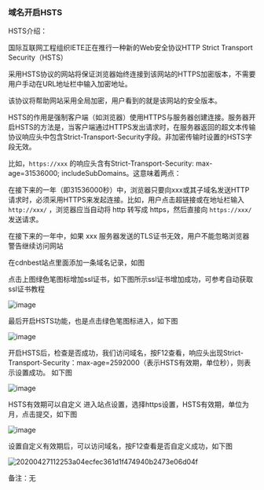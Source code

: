 ### 域名开启HSTS

HSTS介绍：

国际互联网工程组织IETE正在推行一种新的Web安全协议HTTP Strict Transport Security（HSTS）

采用HSTS协议的网站将保证浏览器始终连接到该网站的HTTPS加密版本，不需要用户手动在URL地址栏中输入加密地址。

该协议将帮助网站采用全局加密，用户看到的就是该网站的安全版本。

HSTS的作用是强制客户端（如浏览器）使用HTTPS与服务器创建连接。服务器开启HSTS的方法是，当客户端通过HTTPS发出请求时，在服务器返回的超文本传输协议响应头中包含Strict-Transport-Security字段。非加密传输时设置的HSTS字段无效。

比如，```https://xxx``` 的响应头含有Strict-Transport-Security: max-age=31536000; includeSubDomains。这意味着两点：

在接下来的一年（即31536000秒）中，浏览器只要向xxx或其子域名发送HTTP请求时，必须采用HTTPS来发起连接。比如，用户点击超链接或在地址栏输入 ```http://xxx/``` ，浏览器应当自动将 http 转写成 https，然后直接向 ```https://xxx/``` 发送请求。

在接下来的一年中，如果 xxx 服务器发送的TLS证书无效，用户不能忽略浏览器警告继续访问网站

在cdnbest站点里面添加一条域名记录，如图

点击上图绿色笔图标增加ssl证书，如下图所示ssl证书增加成功，可参考自动获取ssl证书教程

![image](https://user-images.githubusercontent.com/90588289/133751796-5b1c7238-c1f2-42f9-8daa-299b1a68817d.png)

最后开启HSTS功能，也是点击绿色笔图标进入，如下图

![image](https://user-images.githubusercontent.com/90588289/133751809-d530c272-42d7-4f83-a674-ba6a4c65ea74.png)

开启HSTS后，检查是否成功，我们访问域名，按F12查看，响应头出现Strict-Transport-Security：max-age=2592000（表示HSTS有效期，单位秒），则表示设置成功。
如下图

![image](https://user-images.githubusercontent.com/90588289/133751823-022818ac-8145-4946-ad24-788a07f926af.png)

HSTS有效期可以自定义
进入站点设置，选择https设置，HSTS有效期，单位为月，点击提交，如下图

![image](https://user-images.githubusercontent.com/90588289/133751848-41ef6b72-3db9-423b-9d6a-eaccfdd3e184.png)

设置自定义有效期后，可以访问域名，按F12查看是否自定义成功，如下图

![20200427112253a04ecfec361d1f474940b2473e06d04f](https://user-images.githubusercontent.com/90588289/134650004-f7244497-1ca7-4857-9aff-ec1874c88182.png)

备注：无

